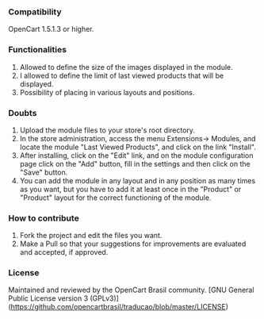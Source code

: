 ### Compatibility

 OpenCart 1.5.1.3 or higher.

### Functionalities

 1. Allowed to define the size of the images displayed in the module.
 2. I allowed to define the limit of last viewed products that will be displayed.
 3. Possibility of placing in various layouts and positions.

### Doubts

 1. Upload the module files to your store's root directory.
 2. In the store administration, access the menu Extensions-> Modules, and locate the module "Last Viewed Products", and click on the link "Install".
 3. After installing, click on the "Edit" link, and on the module configuration page click on the "Add" button, fill in the settings and then click on the "Save" button.
 4. You can add the module in any layout and in any position as many times as you want, but you have to add it at least once in the "Product" or "Product" layout for the correct functioning of the module.

### How to contribute

 1. Fork the project and edit the files you want.
 2. Make a Pull so that your suggestions for improvements are evaluated and accepted, if approved.

### License

Maintained and reviewed by the OpenCart Brasil community.
[GNU General Public License version 3 (GPLv3)] (https://github.com/opencartbrasil/traducao/blob/master/LICENSE)
